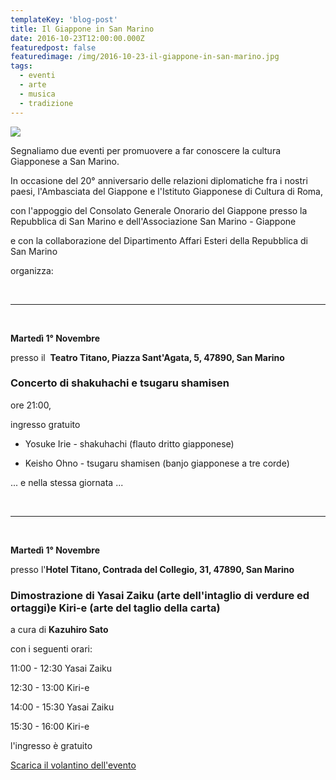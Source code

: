 ```yaml
---
templateKey: 'blog-post'
title: Il Giappone in San Marino
date: 2016-10-23T12:00:00.000Z
featuredpost: false
featuredimage: /img/2016-10-23-il-giappone-in-san-marino.jpg
tags:
  - eventi
  - arte
  - musica
  - tradizione
---
```



![](/img/2016-10-23-il-giappone-in-san-marino.jpg)

Segnaliamo due eventi per promuovere a far conoscere la cultura Giapponese a San Marino. 

In occasione del 20° anniversario delle relazioni diplomatiche fra i nostri paesi, l'Ambasciata del Giappone e l'Istituto Giapponese di Cultura di Roma, 

con l'appoggio del Consolato Generale Onorario del Giappone presso la Repubblica di San Marino e dell'Associazione San Marino - Giappone 

e con la collaborazione del Dipartimento Affari Esteri della Repubblica di San Marino 

organizza: 

<br/><hr/><br/>

**Martedì 1° Novembre**  

presso il  **Teatro Titano, Piazza Sant'Agata, 5, 47890, San Marino**  

### Concerto di shakuhachi e tsugaru shamisen 

ore 21:00,  

ingresso gratuito 

* Yosuke Irie - shakuhachi (flauto dritto giapponese) 

* Keisho Ohno - tsugaru shamisen (banjo giapponese a tre corde) 

... e nella stessa giornata ... 

<br/><hr/><br/>

**Martedì 1° Novembre** 

presso l'**Hotel Titano, Contrada del Collegio, 31, 47890, San Marino**  

### Dimostrazione di Yasai Zaiku (arte dell'intaglio di verdure ed ortaggi)e Kiri-e (arte del taglio della carta)

a cura di **Kazuhiro Sato** 

con i seguenti orari: 

11:00 - 12:30 Yasai Zaiku 

12:30 - 13:00 Kiri-e 

14:00 - 15:30 Yasai Zaiku 

15:30 - 16:00 Kiri-e 

l'ingresso è gratuito 

[Scarica il volantino dell'evento](/pdf/2016_GiapponeInSM.pdf)
